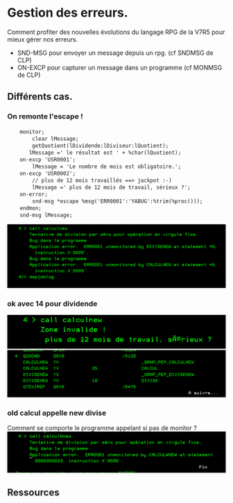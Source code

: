 # Gestion des erreurs.

Comment profiter des nouvelles évolutions du langage RPG de la V7R5 pour mieux gérer nos erreurs.
- SND-MSG   pour envoyer un message depuis un rpg. (cf SNDMSG de CLP)
- ON-EXCP   pour capturer un message dans un programme (cf MONMSG de CLP)

## Différents cas. 
### On remonte l'escape !
```
    monitor;
        clear lMessage;
        getQuotient(lDividende:lDiviseur:lQuotient);
       lMessage =' le résultat est ' + %char(lQuotient);
    on-excp 'USR0001';
        lMessage = 'Le nombre de mois est obligatoire.';
    on-excp 'USR0002';
        // plus de 12 mois travaillés ==> jackpot :-) 
        lMessage =' plus de 12 mois de travail, sérieux ?';
    on-error;
        snd-msg *escape %msg('ERR0001':'YABUG':%trim(%proc())); 
    endmon;
    snd-msg lMessage;
```
![picture 1](images/70350113d495913ac435b1944c57a93117da4f105a9a6be1d6240d9d09effd41.png)  

### ok avec 14 pour dividende
![picture 2](images/65eb012ea721bfb657dc77236e49861d14613d44580ee16f994c5e47051741cc.png) 
![picture 4](images/e639db0fe7d9bbd262dfc0e35560ebbb106a95a8f1151706f2cbfb7dd0723d5b.png)  

### old calcul appelle new divise
Comment se comporte le programme appelant si pas de monitor ?
![picture 3](images/fda3c464d82be179a68ec49766706709e1cedb3678fab40001c26f05bb18b10d.png)  

## Ressources
